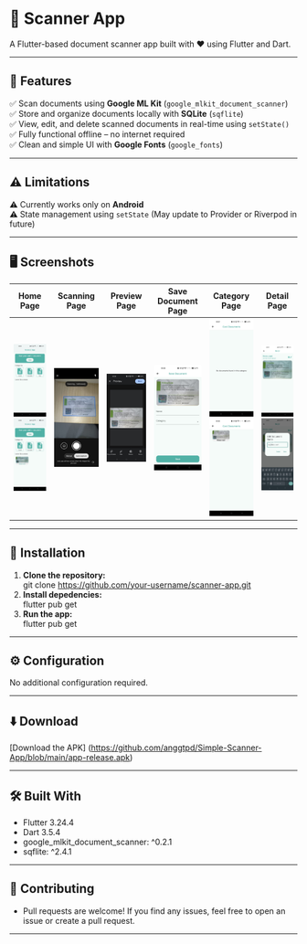 # 📄 Scanner App  
A Flutter-based document scanner app built with ❤️ using Flutter and Dart.  

---

## 🚀 Features  
✅ Scan documents using **Google ML Kit** (`google_mlkit_document_scanner`)<br>
✅ Store and organize documents locally with **SQLite** (`sqflite`)<br>
✅ View, edit, and delete scanned documents in real-time using `setState()`<br>
✅ Fully functional offline – no internet required<br>
✅ Clean and simple UI with **Google Fonts** (`google_fonts`)  
 
---

## ⚠️ Limitations  
⚠️ Currently works only on **Android**<br>
⚠️ State management using `setState` (May update to Provider or Riverpod in future)  

---

## 🖥️ Screenshots  
| Home Page | Scanning Page | Preview Page | Save Document Page | Category Page | Detail Page |  
|-----------|---------------|--------------|--------------------|---------------|-------------|
| <div align="center"><img src="screenshots/home_page.jpeg" width="150"><br><img src="screenshots/home_page(2).jpeg" width="150"></div> | <div align="center"><img src="screenshots/scanning_document.jpeg" width="150"></div> | <div align="center"><img src="screenshots/preview_document.jpeg" width="150"></div> | <div align="center"><img src="screenshots/save_document_page.jpeg" width="150"></div> | <div align="center"><img src="screenshots/empty_category.jpeg" width="150"><br><img src="screenshots/card_category.jpeg" width="150"></div> | <div align="center"><img src="screenshots/detail_page.jpeg" width="150"><br><img src="screenshots/edit_document_dialog.jpeg" width="150"></div> |

---

## 📲 Installation  
1. **Clone the repository:**  
git clone https://github.com/your-username/scanner-app.git
2. **Install depedencies:**  
flutter pub get
2. **Run the app:**  
flutter pub get

---

## ⚙️ Configuration 
No additional configuration required.

---

## ⬇️ Download
[Download the APK]
(https://github.com/anggtpd/Simple-Scanner-App/blob/main/app-release.apk)

---

## 🛠️ Built With
- Flutter 3.24.4
- Dart 3.5.4
- google_mlkit_document_scanner: ^0.2.1
- sqflite: ^2.4.1

---

## 🌟 Contributing
- Pull requests are welcome! If you find any issues, feel free to open an issue or create a pull request.

---